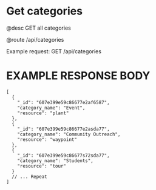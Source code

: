 # Get categories
@desc GET all categories

@route /api/categories

Example request: GET /api/categories

# EXAMPLE RESPONSE BODY
```
[
  {
    "_id": "607e399e59c86677e2af6587",
    "category_name": "Event",
    "resource": "plant"
  },
  {
    "_id": "607e399e59c86677e2asda77",
    "category_name": "Community Outreach",
    "resource": "waypoint"
  },
  {
    "_id": "607e399e59c86677s72sda77",
    "category_name": "Students",
    "resource": "tour"
  }
  // ... Repeat
]
```